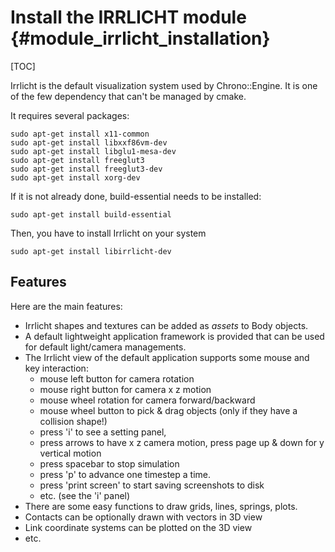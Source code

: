 Install the IRRLICHT module {#module_irrlicht_installation}
==========================

[TOC]

Irrlicht is the default visualization system used by Chrono::Engine. It is one of the few dependency that can't be
managed by cmake. 

It requires several packages:

    sudo apt-get install x11-common 
    sudo apt-get install libxxf86vm-dev 
    sudo apt-get install libglu1-mesa-dev 
    sudo apt-get install freeglut3 
    sudo apt-get install freeglut3-dev
    sudo apt-get install xorg-dev

If it is not already done, build-essential needs to be installed:

    sudo apt-get install build-essential
    
Then, you have to install Irrlicht on your system

    sudo apt-get install libirrlicht-dev

## Features

Here are the main features:

- Irrlicht shapes and textures can be added as _assets_ to Body objects.
- A default lightweight application framework is provided
  that can be used for default light/camera managements.
- The Irrlicht view of the default application supports some 
  mouse and key interaction:
	- mouse left button for camera rotation
	- mouse right button for camera x z motion
	- mouse wheel rotation for camera forward/backward
	- mouse wheel button to pick & drag objects (only if they have a collision shape!)
	- press 'i' to see a setting panel,
	- press arrows to have x z camera motion, press page up & down for y vertical motion
	- press spacebar to stop simulation
	- press 'p' to advance one timestep a time.
	- press 'print screen' to start saving screenshots to disk
	- etc. (see the 'i' panel)
- There are some easy functions to draw grids, lines, springs, plots.
- Contacts can be optionally drawn with vectors in 3D view
- Link coordinate systems can be plotted on the 3D view
- etc.

